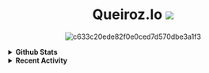 <div align="center"> 
 <h1 align="center">Queiroz.Io <a href="#"><img src="https://media.giphy.com/media/CXzRJA18RJAtmpPNBC/giphy.gif" width="48"></a></h1>

![c633c20ede82f0e0ced7d570dbe3a1f3](https://user-images.githubusercontent.com/70382532/138322189-2db8df52-9dcb-40a0-88a8-c365466bd33d.gif)
</div>

<details>
  <summary><strong>Github Stats</strong></summary>
  <div>
<a href="https://github.com/Queiroz-Dv/github-readme-stats"><img src="https://github-readme-stats.vercel.app/api/top-langs/?username=Queiroz-Dv&layout=compact&theme=tokyonight&hide_border=true" height="200"></a>
<a href="https://github.com/Queiroz-Dv/github-readme-stats"><img src="https://github-readme-stats.vercel.app/api?username=Queiroz-Dv&show_icons=true&include_all_commits=true&theme=tokyonight&hide_border=true" alt="Queiroz-Dv's github stats" height="200" widht="400"></a>
    <a href="https://github.com/Queiroz-Dv/github-trends"><img src="https://api.githubtrends.io/user/svg/Queiroz-Dv/repos?time_range=one_year&theme=tokyonights" width="300"></a>
  </div>
</details>
<details>
  <summary><strong>Recent Activity</strong></summary>

### Nome: Eduardo Queiroz
### NickName: Queiroz.Io

#### About me:

- ⌛ Level: 27
- 📝 Exp: 2 anos de estudos
- 🎓 Área Acadêmica: Análise e Desenvolvimento de Sistemas | Letras Inglês - Português
- 🎯 Função: Full-Stack .NET Developer | Desenhista Profissional | Professor | Blogger
- ❤️ Soft Skill: Empatia, Criatividade, Gestão/Organização do Tempo, Resolução de problemas, Comunicação 


<div align="center">
    <img height="50%" width="auto" src ="https://github-readme-stats.vercel.app/api?username=Queiroz-Dv&show_icons=true&count_private=true&theme=tokyonight&hide_border=true&hide=issues,contribs&bg_color=00000000">
  <img height="50%" width="auto" src ="https://github-readme-stats.vercel.app/api/top-langs/?username=Queiroz-Dv&layout=compact&hide_border=true&theme=tokyonight&bg_color=00000000&langs_count=10&hide=jupyter%20notebook,tex,css,php">
  <img src ="https://github-readme-streak-stats.herokuapp.com?user=Queiroz-Dv&theme=tokyonight&hide_border=true&background=FFFFFF00">
</div>
<!--START_SECTION:activity-->
<!--END_SECTION:activity-->
 ## Explored technologies 🥾
<div align="center"><br>
  <img align="center" alt="Queiroz-Js" height="40" width="50" src="https://raw.githubusercontent.com/devicons/devicon/master/icons/javascript/javascript-plain.svg">
  <img align="center" alt="Queiroz-HTML" height="40" width="50" src="https://raw.githubusercontent.com/devicons/devicon/master/icons/html5/html5-original.svg">
  <img align="center" alt="Queiroz-CSS" height="40" width="50" src="https://raw.githubusercontent.com/devicons/devicon/master/icons/css3/css3-original.svg">
  <img align="center" alt="Queiroz-Csharp" height="40" width="50" src="https://raw.githubusercontent.com/devicons/devicon/master/icons/csharp/csharp-original.svg">
  <img align="center" alt="Queiroz-SQLServer" height="40" width="50" src="https://cdn.jsdelivr.net/gh/devicons/devicon/icons/microsoftsqlserver/microsoftsqlserver-plain-wordmark.svg">
  <img align="center" alt="Queiroz-VS" height="40" width="50" src="https://cdn.jsdelivr.net/gh/devicons/devicon/icons/visualstudio/visualstudio-plain-wordmark.svg">
  <img align="center" alt="Queiroz-MYSQL" height="40" width="50" src="https://cdn.jsdelivr.net/gh/devicons/devicon/icons/mysql/mysql-original-wordmark.svg">
  </div>
  
 ### Studying Now 📜
 <div align="center"><br>
  <img align="center" alt="Queiroz-PHP" height="40" width="50"
       src="https://cdn.jsdelivr.net/gh/devicons/devicon/icons/php/php-original.svg" />
  <img align="center" alt="Queiroz-Codeigniter" height="40" width="50"
       src="https://cdn.jsdelivr.net/gh/devicons/devicon/icons/codeigniter/codeigniter-plain-wordmark.svg" />
  <img align="center" alt="Queiroz-Redux" height="40" width="50"
       src="https://cdn.jsdelivr.net/gh/devicons/devicon/icons/redux/redux-original.svg" />
  <img align="center" alt="Queiroz-Angular" height="40" width="50"
       src="https://cdn.jsdelivr.net/gh/devicons/devicon/icons/angularjs/angularjs-plain.svg" />
  <img align="center" alt="Queiroz-NodeJs" height="40" width="50"
       src="https://cdn.jsdelivr.net/gh/devicons/devicon/icons/nodejs/nodejs-original-wordmark.svg" />
  <img align="center" alt="Queiroz-Bootstrap" height="40" width="50"
       src="https://cdn.jsdelivr.net/gh/devicons/devicon/icons/bootstrap/bootstrap-plain-wordmark.svg" />
  </div>
  
  ## Contact me:
<div align= "center"> 
  <a href="https://instagram.com/queiroz_diario" target="_blank"><img src="https://img.shields.io/badge/-Instagram-%23E4405F?style=for-the-badge&logo=instagram&logoColor=white" target="_blank"></a>
 <a href="www.linkedin.com/in/eduardoqueirozdev" target="_blank"><img src="https://img.shields.io/badge/LinkedIn-0077B5?style=for-the-badge&logo=linkedin&logoColor=white" target="_blank"></a>
  <a href="https://literaturachaearte.blogspot.com/?fbclid=IwAR1XWgNbZRYQdGqUJNFVuuJFJf7af2CNuNHmMjUD92zNVU1QNodP4sztD4o" target="_blank"><img src="https://img.shields.io/badge/Blogger-FF5722?style=for-the-badge&logo=blogger&logoColor=white" target="_blank"></a>
  <a href="mailto:teacher.eduardo.queiroz@gmail.com" target="_blank"><img src="https://img.shields.io/badge/Gmail-D14836?style=for-the-badge&logo=gmail&logoColor=white" target="_blank"></a>
  </div>

<p align="center"> 

 ## Total de visitas no meu perfil :detective: <br>
 <p align="center"> 
   <img alingn="center" src="https://profile-counter.glitch.me/Queiroz-Dv/count.svg" />
 </p>

</p>

